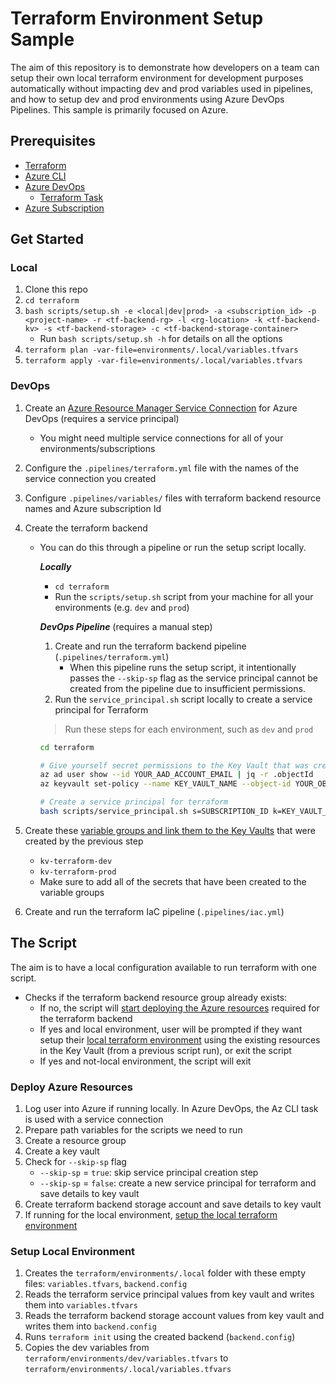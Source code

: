 # Terraform Environment Setup Sample

The aim of this repository is to demonstrate how developers on a team can setup their own local terraform environment for
development purposes automatically without impacting dev and prod variables used in pipelines, and how to setup dev and prod
environments using Azure DevOps Pipelines. This sample is primarily focused on Azure.

## Prerequisites

- [Terraform](https://learn.hashicorp.com/tutorials/terraform/install-cli)
- [Azure CLI](https://docs.microsoft.com/cli/azure/install-azure-cli)
- [Azure DevOps](https://azure.microsoft.com/services/devops/)
  - [Terraform Task](https://marketplace.visualstudio.com/items?itemName=ms-devlabs.custom-terraform-tasks)
- [Azure Subscription](https://azure.microsoft.com/free/)

## Get Started

### Local

1. Clone this repo
1. `cd terraform`
1. `bash scripts/setup.sh -e <local|dev|prod> -a <subscription_id> -p <project-name> -r <tf-backend-rg> -l <rg-location> -k <tf-backend-kv> -s <tf-backend-storage> -c <tf-backend-storage-container>`
    - Run `bash scripts/setup.sh -h` for details on all the options
1. `terraform plan -var-file=environments/.local/variables.tfvars`
1. `terraform apply -var-file=environments/.local/variables.tfvars`

### DevOps

1. Create an [Azure Resource Manager Service Connection](https://docs.microsoft.com/azure/devops/pipelines/library/service-endpoints?view=azure-devops&tabs=yaml)
   for Azure DevOps (requires a service principal)
     - You might need multiple service connections for all of your environments/subscriptions
1. Configure the `.pipelines/terraform.yml` file with the names of the service connection you created
1. Configure `.pipelines/variables/` files with terraform backend resource names and Azure subscription Id
1. Create the terraform backend
   - You can do this through a pipeline or run the setup script locally.

      ***Locally***

      - `cd terraform`
      - Run the `scripts/setup.sh` script from your machine for all your environments (e.g. `dev` and `prod`)

      ***DevOps Pipeline*** (requires a manual step)

      1. Create and run the terraform backend pipeline (`.pipelines/terraform.yml`)
          - When this pipeline runs the setup script, it intentionally passes the `--skip-sp` flag as the service principal
            cannot be created from the pipeline due to insufficient permissions.
      1. Run the `service_principal.sh` script locally to create a service principal for Terraform

        > Run these steps for each environment, such as `dev` and `prod`

        ```sh
        cd terraform

        # Give yourself secret permissions to the Key Vault that was created
        az ad user show --id YOUR_AAD_ACCOUNT_EMAIL | jq -r .objectId
        az keyvault set-policy --name KEY_VAULT_NAME --object-id YOUR_OBJECT_ID --secret-permissions get set

        # Create a service principal for terraform
        bash scripts/service_principal.sh s=SUBSCRIPTION_ID k=KEY_VAULT_NAME p=PROJECT_NAME
        ```

1. Create these [variable groups and link them to the Key Vaults](https://docs.microsoft.com/azure/devops/pipelines/library/variable-groups?view=azure-devops&tabs=yaml#link-secrets-from-an-azure-key-vault)
   that were created by the previous step
   - `kv-terraform-dev`
   - `kv-terraform-prod`
   - Make sure to add all of the secrets that have been created to the variable groups
1. Create and run the terraform IaC pipeline (`.pipelines/iac.yml`)

## The Script

The aim is to have a local configuration available to run terraform with one script.

- Checks if the terraform backend resource group already exists:
  - If no, the script will [start deploying the Azure resources](#deploy-azure-resources) required for the terraform backend
  - If yes and local environment, user will be prompted if they want setup their [local terraform environment](#setup-local-environment)
    using the existing resources in the Key Vault (from a previous script run), or exit the script
  - If yes and not-local environment, the script will exit

### Deploy Azure Resources

1. Log user into Azure if running locally. In Azure DevOps, the Az CLI task is used with a service connection
1. Prepare path variables for the scripts we need to run
1. Create a resource group
1. Create a key vault
1. Check for `--skip-sp` flag
   - `--skip-sp` = `true`: skip service principal creation step
   - `--skip-sp` = `false`: create a new service principal for terraform and save details to key vault
1. Create terraform backend storage account and save details to key vault
1. If running for the local environment, [setup the local terraform environment](#setup-local-environment)

### Setup Local Environment

1. Creates the `terraform/environments/.local` folder with these empty files: `variables.tfvars`,  `backend.config`
1. Reads the terraform service principal values from key vault and writes them into `variables.tfvars`
1. Reads the terraform backend storage account values from key vault and writes them into `backend.config`
1. Runs `terraform init` using the created backend (`backend.config`)
1. Copies the dev variables from `terraform/environments/dev/variables.tfvars` to `terraform/environments/.local/variables.tfvars`
